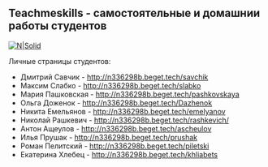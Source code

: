 Teachmeskills - самостоятельные и домашнии работы студентов
-----------

[![N|Solid](https://static.tildacdn.com/tild6431-3066-4264-b661-306535386264/logo.svg)](https://nodesource.com/products/nsolid)

Личные страницы студентов:
 * Дмитрий Савчик  - http://n336298b.beget.tech/savchik
 * Максим Слабко - http://n336298b.beget.tech/slabko
 * Мария Пашковская - http://n336298b.beget.tech/pashkovskaya
 * Ольга Доженок - http://n336298b.beget.tech/Dazhenok
 * Никита Емельянов - http://n336298b.beget.tech/emelyanov
 * Николай Рашкевич - http://n336298b.beget.tech/rashkevich/
 * Антон Ащеулов - http://n336298b.beget.tech/ascheulov
 * Илья Прушак - http://n336298b.beget.tech/prushak
 * Роман Пелитский - http://n336298b.beget.tech/piletski
 * Екатерина Хлебец -  http://n336298b.beget.tech/khliabets  
